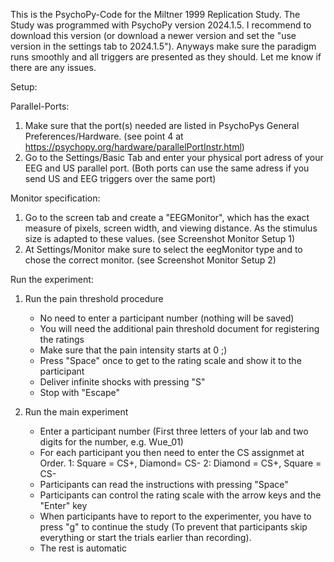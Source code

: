 This is the PsychoPy-Code for the Miltner 1999 Replication Study.
The Study was programmed with PsychoPy version 2024.1.5.
I recommend to download this version (or download a newer version and set the "use version in the settings tab to 2024.1.5").
Anyways make sure the paradigm runs smoothly and all triggers are presented as they should. Let me know if there are any issues.

Setup:

Parallel-Ports:

1. Make sure that the port(s) needed are listed in PsychoPys General Preferences/Hardware. (see point 4 at  https://psychopy.org/hardware/parallelPortInstr.html)
2. Go to the Settings/Basic Tab and enter your physical port adress of your EEG and US parallel port. (Both ports can use the same adress if you send US and EEG triggers over the same port)


Monitor specification:

1. Go to the screen tab and create a "EEGMonitor", which has the exact measure of pixels, screen width, and viewing distance. As the stimulus size is adapted to these values. (see Screenshot Monitor Setup 1)
2. At Settings/Monitor make sure to select the eegMonitor type and to chose the correct monitor. (see Screenshot Monitor Setup 2)

Run the experiment: 

1. Run the pain threshold procedure
	- No need to enter a participant number (nothing will be saved)
 	- You will need the additional pain threshold document for registering the ratings
	- Make sure that the pain intensity starts at 0 ;)
	- Press "Space" once to get to the rating scale and show it to the participant
	- Deliver infinite shocks with pressing "S"
	- Stop with "Escape"

2. Run the main experiment
	- Enter a participant number (First three letters of your lab and two digits for the number, e.g. Wue_01)
	- For each participant you then need to enter the CS assignmet at Order. 
		1: Square = CS+, Diamond= CS-
		2: Diamond = CS+, Square = CS-
	- Participants can read the instructions with pressing "Space"
	- Participants can control the rating scale with the arrow keys and the "Enter" key
	- When participants have to report to the experimenter, you have to press "g" to continue the study (To prevent that participants skip everything or start the trials earlier than recording). 
	- The rest is automatic
